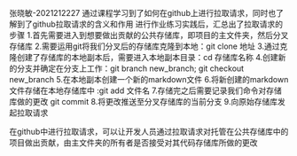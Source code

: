 张晓敏-2021212227
通过课程学习到了如何在github上进行拉取请求，同时也了解到了github拉取请求的含义和作用
进行作业练习实践后，汇总出了拉取请求的步骤
1.首先需要进入到想要做出贡献的公共存储库，即项目的主文件夹，然后分叉存储库
2.需要运用git将我们分叉后的存储库克隆到本地：git clone 地址
3.通过克隆创建了存储库的本地副本后，需要进入本地副本目录：cd 存储库名称
4.创建新的分支并确定在分支上工作：git branch new_branch; git checkout new_branch
5.在本地副本创建一个新的markdown文件
6.将新创建的markdown文件存储在本地存储库中 :git add 文件名
7.存储完之后需要记录我们命令对存储库做的更改 git commit
8.将更改推送至分叉存储库的当前分支
9.向原始存储库发起拉取请求

在github中进行拉取请求，可以让开发人员通过拉取请求对托管在公共存储库中的项目做出贡献，由主文件夹的所有者是否接受对其代码存储库所做的更改